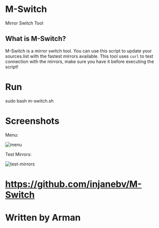 # M-Switch
Mirror Switch Tool

## What is M-Switch?
M-Switch is a mirror switch tool. You can use this script to update your sources.list with the fastest mirrors available. This tool uses `curl` to test connection with the mirrors, make sure you have it before executing the script!

# Run
sudo bash m-switch.sh

# Screenshots
Menu:

![menu](https://github.com/user-attachments/assets/a923632f-2fd6-4101-ac42-fe24aea50031)


Test Mirrors:

![test-mirrors](https://github.com/user-attachments/assets/7358a9f4-aea1-46f1-8b1e-0a55284a7b8f)

# https://github.com/injanebv/M-Switch
# Written by Arman
